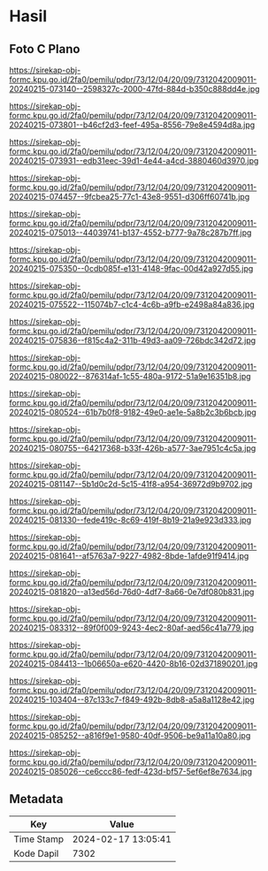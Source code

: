 # Hasil

## Foto C Plano

https://sirekap-obj-formc.kpu.go.id/2fa0/pemilu/pdpr/73/12/04/20/09/7312042009011-20240215-073140--2598327c-2000-47fd-884d-b350c888dd4e.jpg

https://sirekap-obj-formc.kpu.go.id/2fa0/pemilu/pdpr/73/12/04/20/09/7312042009011-20240215-073801--b46cf2d3-feef-495a-8556-79e8e4594d8a.jpg

https://sirekap-obj-formc.kpu.go.id/2fa0/pemilu/pdpr/73/12/04/20/09/7312042009011-20240215-073931--edb31eec-39d1-4e44-a4cd-3880460d3970.jpg

https://sirekap-obj-formc.kpu.go.id/2fa0/pemilu/pdpr/73/12/04/20/09/7312042009011-20240215-074457--9fcbea25-77c1-43e8-9551-d306ff60741b.jpg

https://sirekap-obj-formc.kpu.go.id/2fa0/pemilu/pdpr/73/12/04/20/09/7312042009011-20240215-075013--44039741-b137-4552-b777-9a78c287b7ff.jpg

https://sirekap-obj-formc.kpu.go.id/2fa0/pemilu/pdpr/73/12/04/20/09/7312042009011-20240215-075350--0cdb085f-e131-4148-9fac-00d42a927d55.jpg

https://sirekap-obj-formc.kpu.go.id/2fa0/pemilu/pdpr/73/12/04/20/09/7312042009011-20240215-075522--115074b7-c1c4-4c6b-a9fb-e2498a84a836.jpg

https://sirekap-obj-formc.kpu.go.id/2fa0/pemilu/pdpr/73/12/04/20/09/7312042009011-20240215-075836--f815c4a2-311b-49d3-aa09-726bdc342d72.jpg

https://sirekap-obj-formc.kpu.go.id/2fa0/pemilu/pdpr/73/12/04/20/09/7312042009011-20240215-080022--876314af-1c55-480a-9172-51a9e16351b8.jpg

https://sirekap-obj-formc.kpu.go.id/2fa0/pemilu/pdpr/73/12/04/20/09/7312042009011-20240215-080524--61b7b0f8-9182-49e0-ae1e-5a8b2c3b6bcb.jpg

https://sirekap-obj-formc.kpu.go.id/2fa0/pemilu/pdpr/73/12/04/20/09/7312042009011-20240215-080755--64217368-b33f-426b-a577-3ae7951c4c5a.jpg

https://sirekap-obj-formc.kpu.go.id/2fa0/pemilu/pdpr/73/12/04/20/09/7312042009011-20240215-081147--5b1d0c2d-5c15-41f8-a954-36972d9b9702.jpg

https://sirekap-obj-formc.kpu.go.id/2fa0/pemilu/pdpr/73/12/04/20/09/7312042009011-20240215-081330--fede419c-8c69-419f-8b19-21a9e923d333.jpg

https://sirekap-obj-formc.kpu.go.id/2fa0/pemilu/pdpr/73/12/04/20/09/7312042009011-20240215-081641--af5763a7-9227-4982-8bde-1afde91f9414.jpg

https://sirekap-obj-formc.kpu.go.id/2fa0/pemilu/pdpr/73/12/04/20/09/7312042009011-20240215-081820--a13ed56d-76d0-4df7-8a66-0e7df080b831.jpg

https://sirekap-obj-formc.kpu.go.id/2fa0/pemilu/pdpr/73/12/04/20/09/7312042009011-20240215-083312--89f0f009-9243-4ec2-80af-aed56c41a779.jpg

https://sirekap-obj-formc.kpu.go.id/2fa0/pemilu/pdpr/73/12/04/20/09/7312042009011-20240215-084413--1b06650a-e620-4420-8b16-02d371890201.jpg

https://sirekap-obj-formc.kpu.go.id/2fa0/pemilu/pdpr/73/12/04/20/09/7312042009011-20240215-103404--87c133c7-f849-492b-8db8-a5a8a1128e42.jpg

https://sirekap-obj-formc.kpu.go.id/2fa0/pemilu/pdpr/73/12/04/20/09/7312042009011-20240215-085252--a816f9e1-9580-40df-9506-be9a11a10a80.jpg

https://sirekap-obj-formc.kpu.go.id/2fa0/pemilu/pdpr/73/12/04/20/09/7312042009011-20240215-085026--ce6ccc86-fedf-423d-bf57-5ef6ef8e7634.jpg


## Metadata

| Key        | Value               |
| ---------- | ------------------- |
| Time Stamp | 2024-02-17 13:05:41 |
| Kode Dapil | 7302                |



